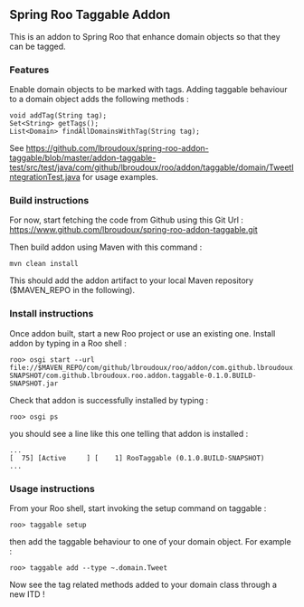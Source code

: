 
## Spring Roo Taggable Addon

This is an addon to Spring Roo that enhance domain objects so that they
can be tagged.


### Features

Enable domain objects to be marked with tags. Adding taggable behaviour to a domain
object adds the following methods :

    void addTag(String tag);
    Set<String> getTags();
    List<Domain> findAllDomainsWithTag(String tag);

See https://github.com/lbroudoux/spring-roo-addon-taggable/blob/master/addon-taggable-test/src/test/java/com/github/lbroudoux/roo/addon/taggable/domain/TweetIntegrationTest.java
for usage examples.


### Build instructions

For now, start fetching the code from Github using this Git Url : https://www.github.com/lbroudoux/spring-roo-addon-taggable.git

Then build addon using Maven with this command :

    mvn clean install

This should add the addon artifact to your local Maven repository
($MAVEN_REPO in the following).


### Install instructions

Once addon built, start a new Roo project or use an existing one.
Install addon by typing in a Roo shell :

    roo> osgi start --url file://$MAVEN_REPO/com/github/lbroudoux/roo/addon/com.github.lbroudoux.roo.addon.taggable/0.1.0.BUILD-SNAPSHOT/com.github.lbroudoux.roo.addon.taggable-0.1.0.BUILD-SNAPSHOT.jar

Check that addon is successfully installed by typing :

    roo> osgi ps

you should see a line like this one telling that addon is installed :

    ...
    [  75] [Active     ] [    1] RooTaggable (0.1.0.BUILD-SNAPSHOT)
    ...


###  Usage instructions

From your Roo shell, start invoking the setup command on taggable :

    roo> taggable setup

then add the taggable behaviour to one of your domain object. For example :

    roo> taggable add --type ~.domain.Tweet

Now see the tag related methods added to your domain class through a new ITD !
